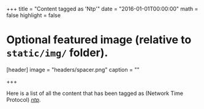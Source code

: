 +++
title = "Content tagged as 'Ntp'"
date = "2016-01-01T00:00:00"
math = false
highlight = false

# Optional featured image (relative to `static/img/` folder).
[header]
image = "headers/spacer.png"
caption = ""

+++

Here is a list of all the content that has been tagged as (Network Time Protocol) *[ntp](https://f1.holisticinfosecforwebdevelopers.com/chap04.html#network-countermeasures-fortress-mentality-insufficient-logging-ntp)*.
